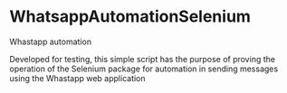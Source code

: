 # WhatsappAutomationSelenium
Whastapp automation

Developed for testing, this simple script has the purpose of proving the operation of the Selenium package for automation in sending messages using the Whastapp web application
